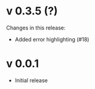 # v 0.3.5 (?)
Changes in this release:
- Added error highlighting (#18)

# v 0.0.1
- Initial release

